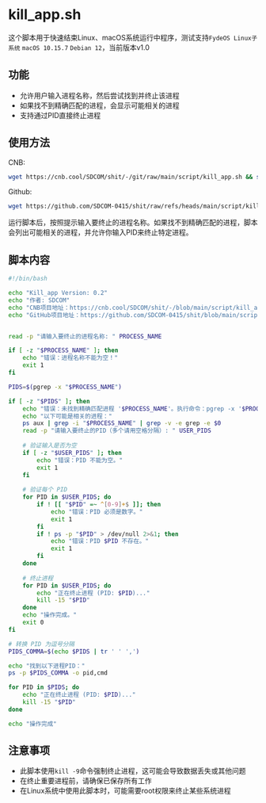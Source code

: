# kill_app.sh
这个脚本用于快速结束Linux、macOS系统运行中程序，测试支持`FydeOS Linux子系统` `macOS 10.15.7` `Debian 12`，当前版本v1.0

## 功能

- 允许用户输入进程名称，然后尝试找到并终止该进程
- 如果找不到精确匹配的进程，会显示可能相关的进程
- 支持通过PID直接终止进程

## 使用方法
CNB:
```bash
wget https://cnb.cool/SDCOM/shit/-/git/raw/main/script/kill_app.sh && sudo chmod +x ./kill_app.sh && sudo ./kill_app.sh
```
Github:
```bash
wget https://github.com/SDCOM-0415/shit/raw/refs/heads/main/script/kill_app.sh && sudo chmod +x ./kill_app.sh && sudo ./kill_app.sh
```

运行脚本后，按照提示输入要终止的进程名称。如果找不到精确匹配的进程，脚本会列出可能相关的进程，并允许你输入PID来终止特定进程。

## 脚本内容

```bash
#!/bin/bash

echo "Kill_app Version: 0.2"
echo "作者: SDCOM"
echo "CNB项目地址：https://cnb.cool/SDCOM/shit/-/blob/main/script/kill_app.sh"
echo "GitHub项目地址：https://github.com/SDCOM-0415/shit/blob/main/script/kill_app.sh"


read -p "请输入要终止的进程名称: " PROCESS_NAME

if [ -z "$PROCESS_NAME" ]; then
    echo "错误：进程名称不能为空！"
    exit 1
fi

PIDS=$(pgrep -x "$PROCESS_NAME")

if [ -z "$PIDS" ]; then
    echo "错误：未找到精确匹配进程 '$PROCESS_NAME'。执行命令：pgrep -x '$PROCESS_NAME'"
    echo "以下可能是相关的进程："
    ps aux | grep -i "$PROCESS_NAME" | grep -v -e grep -e $0
    read -p "请输入要终止的PID（多个请用空格分隔）: " USER_PIDS
    
    # 验证输入是否为空
    if [ -z "$USER_PIDS" ]; then
        echo "错误：PID 不能为空。"
        exit 1
    fi
    
    # 验证每个 PID
    for PID in $USER_PIDS; do
        if ! [[ "$PID" =~ ^[0-9]+$ ]]; then
            echo "错误：PID 必须是数字。"
            exit 1
        fi
        if ! ps -p "$PID" > /dev/null 2>&1; then
            echo "错误：PID $PID 不存在。"
            exit 1
        fi
    done
    
    # 终止进程
    for PID in $USER_PIDS; do
        echo "正在终止进程 (PID: $PID)..."
        kill -15 "$PID"
    done
    echo "操作完成。"
    exit 0
fi

# 转换 PID 为逗号分隔
PIDS_COMMA=$(echo $PIDS | tr ' ' ',')

echo "找到以下进程PID："
ps -p $PIDS_COMMA -o pid,cmd

for PID in $PIDS; do
    echo "正在终止进程 (PID: $PID)..."
    kill -15 "$PID"
done

echo "操作完成"

```

## 注意事项

- 此脚本使用`kill -9`命令强制终止进程，这可能会导致数据丢失或其他问题
- 在终止重要进程前，请确保已保存所有工作
- 在Linux系统中使用此脚本时，可能需要root权限来终止某些系统进程